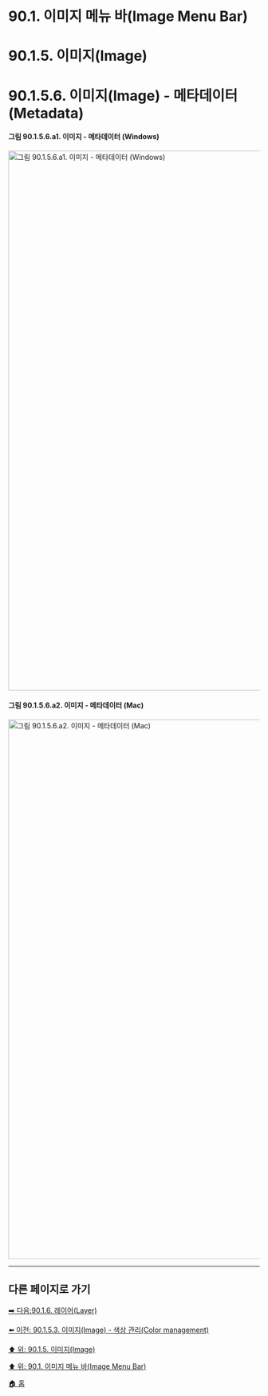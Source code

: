 # 90.1. 이미지 메뉴 바(Image Menu Bar)
# 90.1.5. 이미지(Image)
# 90.1.5.6. 이미지(Image) - 메타데이터(Metadata)

#### 그림 90.1.5.6.a1. 이미지 - 메타데이터 (Windows)
<img width="1080" alt="그림 90.1.5.6.a1. 이미지 - 메타데이터 (Windows)" environment="MacOS:Sonoma 14.2.1 GIMP 2.10.36" src="https://github.com/wonder13662/gimp/assets/15767104/e993c545-ec3c-4802-817a-a86bb377a257">

#### 그림 90.1.5.6.a2. 이미지 - 메타데이터 (Mac)
<img width="1080" alt="그림 90.1.5.6.a2. 이미지 - 메타데이터 (Mac)" environment="MacOS:Sonoma 14.2.1 GIMP 2.10.36" src="https://github.com/wonder13662/gimp/assets/15767104/37f2a6d3-ef8a-4464-b1e0-cecf6cca8ba7">

***

## 다른 페이지로 가기

[➡️ 다음:90.1.6. 레이어(Layer)](./90-01-06-layer.md)

[⬅️ 이전: 90.1.5.3. 이미지(Image) - 색상 관리(Color management)](./90-01-05-imagex-03-color_management.md)

[⬆️ 위: 90.1.5. 이미지(Image)](./90-01-05-image.md)

[⬆️ 위: 90.1. 이미지 메뉴 바(Image Menu Bar)](./90-01-00-image-menu-bar.md)

[🏠 홈](./00-home.md)
